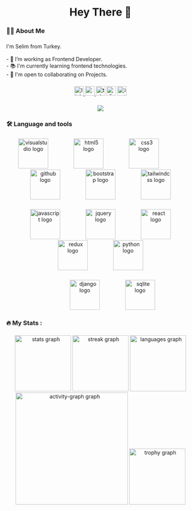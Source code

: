 <h1 align="center">Hey There 👋</h1>

###

<h3 align="left">👩‍💻  About Me</h3>

###

<p align="left">I'm Selim from Turkey.<br><br>- 🔭 I’m working as Frontend Developer.<br>- 📚 I'm currently learning frontend technologies.<br>- 🤝 I'm open to collaborating on Projects.</p>

###

<div align="center">
  <a href="https://www.linkedin.com/in/selimburakkarakaya/" target="_blank">
    <img src="https://img.shields.io/static/v1?message=LinkedIn&logo=linkedin&label=&color=0077B5&logoColor=white&labelColor=&style=for-the-badge" height="25" alt="linkedin logo"  />
  </a>
  <a href="selimburakkarakaya@gmail.com" target="_blank">
    <img src="https://img.shields.io/static/v1?message=Gmail&logo=gmail&label=&color=D14836&logoColor=white&labelColor=&style=for-the-badge" height="25" alt="gmail logo"  />
  </a>
  <img src="https://img.shields.io/static/v1?message=Telegram&logo=telegram&label=&color=2CA5E0&logoColor=white&labelColor=&style=for-the-badge" height="25" alt="telegram logo"  />
  <img src="https://img.shields.io/static/v1?message=Discord&logo=discord&label=&color=7289DA&logoColor=white&labelColor=&style=for-the-badge" height="25" alt="discord logo"  />
  <a href="https://www.instagram.com/selimburakkarakaya/" target="_blank">
    <img src="https://img.shields.io/static/v1?message=Instagram&logo=instagram&label=&color=E4405F&logoColor=white&labelColor=&style=for-the-badge" height="25" alt="instagram logo"  />
  </a>
</div>

###

<div align="center">
  <img src="https://visitor-badge.laobi.icu/badge?page_id=selimburakkarakaya.selimburakkarakaya&"  />
</div>

###

<h3 align="left">🛠 Language and tools</h3>

###

<div align="center">
  <img src="https://cdn.jsdelivr.net/gh/devicons/devicon/icons/visualstudio/visualstudio-plain.svg" height="80" alt="visualstudio logo"  />
  <img width="60" />
  <img src="https://cdn.jsdelivr.net/gh/devicons/devicon/icons/html5/html5-original.svg" height="80" alt="html5 logo"  />
  <img width="60" />
  <img src="https://cdn.jsdelivr.net/gh/devicons/devicon/icons/css3/css3-original.svg" height="80" alt="css3 logo"  />
  <img width="60" />
  <img src="https://cdn.jsdelivr.net/gh/devicons/devicon/icons/github/github-original.svg" height="80" alt="github logo"  />
  <img width="60" />
  <img src="https://cdn.jsdelivr.net/gh/devicons/devicon/icons/bootstrap/bootstrap-original-wordmark.svg" height="80" alt="bootstrap logo"  />
  <img width="60" />
  <img src="https://cdn.jsdelivr.net/gh/devicons/devicon/icons/tailwindcss/tailwindcss-plain.svg" height="80" alt="tailwindcss logo"  />
  
  ###

  <img width="60" />
  <img src="https://cdn.jsdelivr.net/gh/devicons/devicon/icons/javascript/javascript-plain.svg" height="80" alt="javascript logo"  />
  <img width="60" />
  <img src="https://cdn.jsdelivr.net/gh/devicons/devicon/icons/jquery/jquery-plain-wordmark.svg" height="80" alt="jquery logo"  />
  <img width="60" />
  <img src="https://cdn.jsdelivr.net/gh/devicons/devicon/icons/react/react-original-wordmark.svg" height="80" alt="react logo"  />
  <img width="60" />
  <img src="https://cdn.jsdelivr.net/gh/devicons/devicon/icons/redux/redux-original.svg" height="80" alt="redux logo"  />
  <img width="60" />
  <img src="https://cdn.jsdelivr.net/gh/devicons/devicon/icons/python/python-original-wordmark.svg" height="80" alt="python logo"  />

  ###
  
  <img width="60" />
  <img src="https://cdn.jsdelivr.net/gh/devicons/devicon/icons/django/django-plain.svg" height="80" alt="django logo"  />
  <img width="60" />
  <img src="https://cdn.jsdelivr.net/gh/devicons/devicon/icons/sqlite/sqlite-original.svg" height="80" alt="sqlite logo"  />
</div>

###

<h3 align="left">🔥   My Stats :</h3>

###

<div align="center">
  <img src="https://github-readme-stats.vercel.app/api?username=selimburakkarakaya&hide_title=false&hide_rank=false&show_icons=true&include_all_commits=true&count_private=true&disable_animations=false&theme=github_dark&locale=en&hide_border=false&order=1" height="150" alt="stats graph"  />
  <img src="https://streak-stats.demolab.com?user=selimburakkarakaya&locale=en&mode=daily&theme=github_dark&hide_border=false&border_radius=5&order=3" height="150" alt="streak graph"  />
  <img src="https://github-readme-stats.vercel.app/api/top-langs?username=selimburakkarakaya&locale=en&hide_title=false&layout=compact&card_width=320&langs_count=5&theme=github_dark&hide_border=false&order=2" height="150" alt="languages graph"  />
  <img src="https://github-readme-activity-graph.vercel.app/graph?username=selimburakkarakaya&radius=16&theme=github-dark&area=true&order=5" height="300" alt="activity-graph graph"  />
  <img src="https://github-profile-trophy.vercel.app?username=selimburakkarakaya&theme=darkhub&column=-1&row=1&margin-w=8&margin-h=8&no-bg=false&no-frame=false&order=4" height="150" alt="trophy graph"  />
</div>

###



